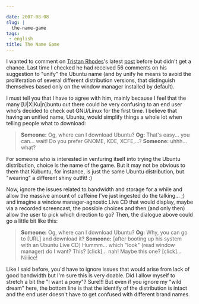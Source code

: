 ```yaml
---

date: 2007-08-08
slug: |
  the-name-game
tags:
 - english
title: The Name Game
---
```


I wanted to comment on [Tristan
Rhodes](http://useopensource.blogspot.com)\'s latest
[post](http://useopensource.blogspot.com/2007/08/idea-unify-ubuntu-name.html)
before but didn't get a chance. Last time I checked he had received 56
comments on his suggestion to "unify" the Ubuntu name (and by unify he
means to avoid the proliferation of several different distribution
versions, that distinguish themselves based only on the window manager
installed by default).

I must tell you that I have to agree with him, mainly because I feel
that the many \[U\|X\|Ku\|n\]buntu out there could be very confusing to
an end user who's decided to check out GNU/Linux for the first time. I
believe that having an unified name, Ubuntu, would simplify things a
whole lot when telling people what to download:

> **Someone:** Og, where can I download Ubuntu? **Og:** That's easy...
> you can... wait! Do you prefer GNOME, KDE, XCFE,...? **Someone:**
> uhhh... what?

For someone who is interested in venturing itself into trying the Ubuntu
distribution, choice is the name of the game. But it may not be obvious
to them that Kubuntu, for instance, is just the same Ubuntu
distribution, but "wearing" a different shiny outfit! :)

Now, ignore the issues related to bandwidth and storage for a while and
allow the massive amount of caffeine I've just ingested do the
talking... ;) and imagine a window manager-agnostic Live CD that would
display, maybe via a recorded screencast, the possible choices and then
(and only then) allow the user to pick which direction to go? Then, the
dialogue above could go a little bit like this:

> **Someone:** Og, where can I download Ubuntu? **Og:** Why, you can go
> to \[URL\] and download it? **Someone:** \[after booting up his system
> with an Ubuntu Live CD\] Hummm... which "look" (read window manager)
> do I want? This? \[click\]... nah! Maybe this one? \[click\]...
> Niiiice!

Like I said before, you'd have to ignore issues that would arise from
lack of good bandwidth but I'm sure this is very doable. Did I allow
myself to stretch a bit the "I want a pony"? Sure!!! But even if you
ignore my "wild dream" here, the bottom line is that the identify of the
distribution is intact and the end user doesn't have to get confused
with different brand names.
